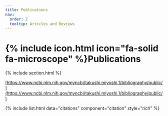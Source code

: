 ```yaml
---
title: Publications
nav:
  order: 2
  tooltip: Articles and Reviews
---
```


# {% include icon.html icon="fa-solid fa-microscope" %}Publications

{% include section.html %}

[https://www.ncbi.nlm.nih.gov/myncbi/takushi.miyoshi.1/bibliography/public/](https://www.ncbi.nlm.nih.gov/myncbi/takushi.miyoshi.1/bibliography/public/)

{% include list.html data="citations" component="citation" style="rich" %}
